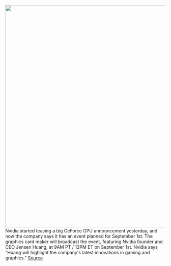 <img src='https://cdn.vox-cdn.com/thumbor/TUkAQfT_AE_Jzll2yvtW7Y4AiR0=/0x0:2040x1360/1200x800/filters:focal(857x517:1183x843)/cdn.vox-cdn.com/uploads/chorus_image/image/67186425/acastro_180529_1777_nvidia_0001.0.0.jpg' width='700px' /><br/>
Nvidia started teasing a big GeForce GPU announcement yesterday, and now the company says it has an event planned for September 1st. The graphics card maker will broadcast the event, featuring Nvidia founder and CEO Jensen Huang, at 9AM PT / 12PM ET on September 1st. Nvidia says “Huang will highlight the company's latest innovations in gaming and graphics.”
<a href='https://www.theverge.com/2020/8/11/21363265/nvidia-geforce-rtx-3080-september-1st-event-rumors'> Source <a/>